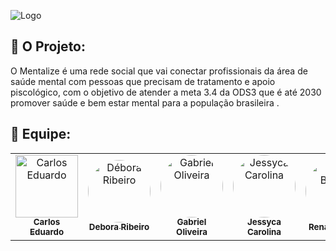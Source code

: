 <!-- ![Logo](https://raw.githubusercontent.com/projetomentalize/midia/main/Blue%20Mind%20Psychology%20Care%20Mental%20Health%20Logo%20(Banner%20(Landscape))%20(1280%20%C3%97%20640%20px).gif)
[Thumbnail GitHub](https://raw.githubusercontent.com/projetomentalize/midia/5efb129768a985ccf013b33ad617ca92c8908f7e/1.svg)
![Thumbnail GitHub](https://raw.githubusercontent.com/projetomentalize/midia/5efb129768a985ccf013b33ad617ca92c8908f7e/4.svg) -->

![Logo](https://raw.githubusercontent.com/projetomentalize/midia/main/Blue%20Mind%20Psychology%20Care%20Mental%20Health%20Logo%20(Banner%20(Landscape))%20(1280%20%C3%97%20640%20px).gif)

## :star2: O Projeto:

O Mentalize é uma rede social que vai conectar profissionais da área de saúde mental com pessoas que precisam de tratamento e apoio piscológico, com o objetivo de atender a meta 3.4 da ODS3 que é até 2030 promover saúde e bem estar mental para a população brasileira .



## :brain: Equipe:

<table>
<tr>
<td align="center"><a href="https://github.com/CarlosEduardoSilverio"><img style="border-rounded: 50%;" src="https://github.com/CarlosEduardoSilverio.png" width="100px;" alt="Carlos Eduardo"/><br /><sub><b>	Carlos Eduardo</b></sub></a><br/></td>
<td align="center"><a href="https://github.com/deehrv"><img style="border-radius: 50%;" src="https://github.com/deehrv.png" width="100px;" alt="Débora Ribeiro"/><br /><sub><b>Debora Ribeiro</b></sub></a><br/></td> 
<td align="center"><a href="https://github.com/gabrielsjobs"><img style="border-radius: 50%;" src="https://github.com/gabrielsjobs.png" width="100px;" alt="Gabriel Oliveira"/><br /><sub><b>Gabriel Oliveira</b></sub></a><br/></td> 
<td align="center"><a href="https://github.com/jessykacarolina"><img style="border-radius: 50%;" src="https://github.com/jessykacarolina.png" width="100px;" alt="Jessyca Carolina"/><br /><sub><b>Jessyca Carolina</b></sub></a><br/></td> 
<td align="center"><a href="https://github.com/Renanbarsan"><img style="border-radius: 50%;" src="https://github.com/Renanbarsan.png" width="100px;" alt="Renan Barsan"/><br /><sub><b>Renan Barsan</b></sub></a><br/></td>
 <td align="center"><a href="https://github.com/tadyello"><img style="border-radius: 50%;" src="https://github.com/tadyello.png" width="100px;" alt="Tadyêllo Bastos"/><br /><sub><b>Tadyêllo Bastos</b></sub></a><br/></td>
</table>
